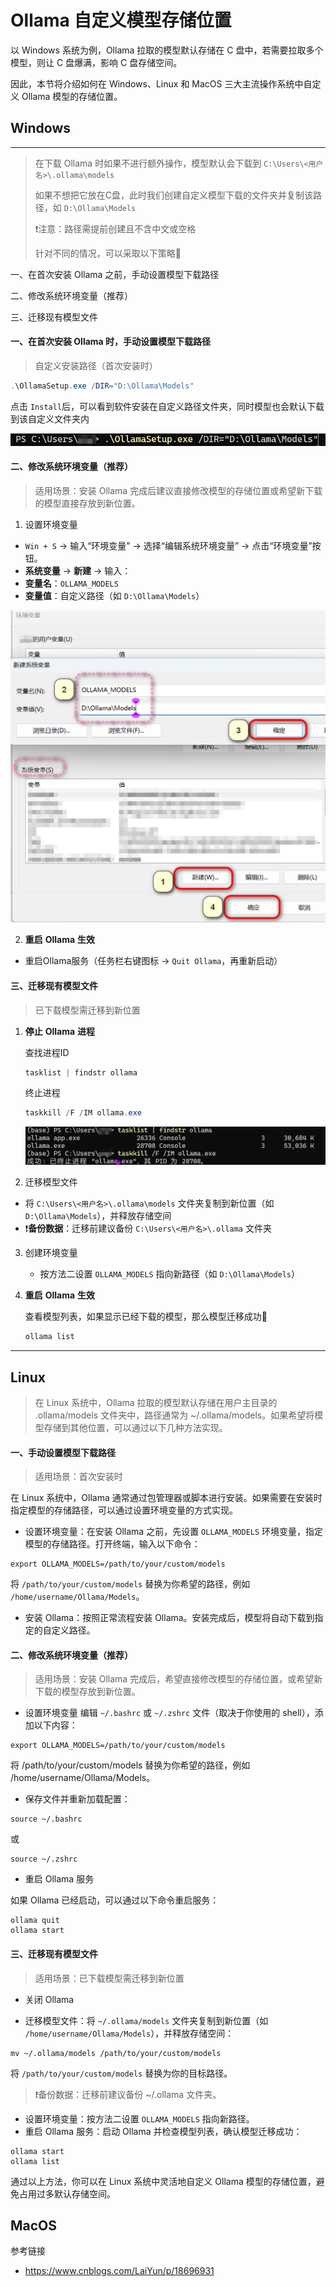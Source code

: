 # Ollama 自定义模型存储位置

以 Windows 系统为例，Ollama 拉取的模型默认存储在 C 盘中，若需要拉取多个模型，则让 C 盘爆满，影响 C 盘存储空间。

因此，本节将介绍如何在 Windows、Linux 和 MacOS 三大主流操作系统中自定义 Ollama 模型的存储位置。

## Windows

---

> 在下载 Ollama 时如果不进行额外操作，模型默认会下载到 `C:\Users\<用户名>\.ollama\models`
>
> 如果不想把它放在C盘，此时我们创建自定义模型下载的文件夹并复制该路径，如 `D:\Ollama\Models`
>
> ❗注意：路径需提前创建且不含中文或空格
>
> 针对不同的情况，可以采取以下策略👀

一、在首次安装 Ollama 之前，手动设置模型下载路径

二、修改系统环境变量（推荐）

三、迁移现有模型文件

#### **一、在首次安装 Ollama 时，手动设置模型下载路径**

> 自定义安装路径（首次安装时）

```powershell
.\OllamaSetup.exe /DIR="D:\Ollama\Models"
```

点击 `Install`后，可以看到软件安装在自定义路径文件夹，同时模型也会默认下载到该自定义文件夹内

![安装设置](../images/C3-2-1.png)

#### **二、修改系统环境变量（推荐）**

> 适用场景：安装 Ollama 完成后建议直接修改模型的存储位置或希望新下载的模型直接存放到新位置。

1. 设置环境变量

- `Win + S` → 输入“环境变量” → 选择“编辑系统环境变量” → 点击“环境变量”按钮。
- **系统变量** → **新建** → 输入：
- **变量名**：`OLLAMA_MODELS`
- **变量值**：自定义路径（如 `D:\Ollama\Models`）

![img](../images/C3-2-2.png)

2. **重启** **Ollama** **生效**

- 重启Ollama服务（任务栏右键图标 → `Quit Ollama`，再重新启动）

#### **三、迁移现有模型文件**

> 已下载模型需迁移到新位置

1. **停止** **Ollama** **进程**

   查找进程ID

   ```powershell
   tasklist | findstr ollama
   ```

   终止进程

   ```powershell
   taskkill /F /IM ollama.exe
   ```

   ![img](../images/C3-2-3.png)
   
3. 迁移模型文件

- 将 `C:\Users\<用户名>\.ollama\models` 文件夹复制到新位置（如 `D:\Ollama\Models`），并释放存储空间
- ❗**备份数据**：迁移前建议备份 `C:\Users\<用户名>\.ollama` 文件夹

3. 创建环境变量

   - 按方法二设置 `OLLAMA_MODELS` 指向新路径（如 `D:\Ollama\Models`）
   
4. **重启** **Ollama** **生效**

   查看模型列表，如果显示已经下载的模型，那么模型迁移成功🎉

    ```powershell
    ollama list
    ```

---

## Linux

>在 Linux 系统中，Ollama 拉取的模型默认存储在用户主目录的 .ollama/models 文件夹中，路径通常为 ~/.ollama/models。如果希望将模型存储到其他位置，可以通过以下几种方法实现。

#### 一、手动设置模型下载路径

> 适用场景：首次安装时

在 Linux 系统中，Ollama 通常通过包管理器或脚本进行安装。如果需要在安装时指定模型的存储路径，可以通过设置环境变量的方式实现。
* 设置环境变量：在安装 Ollama 之前，先设置 `OLLAMA_MODELS` 环境变量，指定模型的存储路径。打开终端，输入以下命令：
```
export OLLAMA_MODELS=/path/to/your/custom/models
```
将 `/path/to/your/custom/models` 替换为你希望的路径，例如 `/home/username/Ollama/Models`。
* 安装 Ollama：按照正常流程安装 Ollama。安装完成后，模型将自动下载到指定的自定义路径。

#### 二、修改系统环境变量（推荐）

> 适用场景：安装 Ollama 完成后，希望直接修改模型的存储位置，或希望新下载的模型存放到新位置。
* 设置环境变量
编辑 `~/.bashrc` 或 `~/.zshrc` 文件（取决于你使用的 shell），添加以下内容：
```
export OLLAMA_MODELS=/path/to/your/custom/models
```
将 /path/to/your/custom/models 替换为你希望的路径，例如 /home/username/Ollama/Models。
* 保存文件并重新加载配置：

```
source ~/.bashrc
```

或

```
source ~/.zshrc
```

* 重启 Ollama 服务

如果 Ollama 已经启动，可以通过以下命令重启服务：

```
ollama quit
ollama start
```

#### 三、迁移现有模型文件

> 适用场景：已下载模型需迁移到新位置

* 关闭 Ollama 

* 迁移模型文件：将 `~/.ollama/models` 文件夹复制到新位置（如 `/home/username/Ollama/Models`），并释放存储空间：

```
mv ~/.ollama/models /path/to/your/custom/models
```

将 `/path/to/your/custom/models` 替换为你的目标路径。

>❗备份数据：迁移前建议备份 ~/.ollama 文件夹。

* 设置环境变量：按方法二设置 `OLLAMA_MODELS` 指向新路径。
* 重启 Ollama 服务：启动 Ollama 并检查模型列表，确认模型迁移成功：

```
ollama start
ollama list
```

通过以上方法，你可以在 Linux 系统中灵活地自定义 Ollama 模型的存储位置，避免占用过多默认存储空间。


## MacOS

参考链接

- https://www.cnblogs.com/LaiYun/p/18696931
